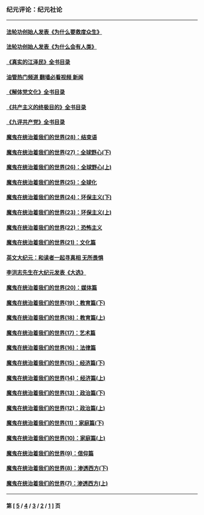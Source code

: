 ### 纪元评论：纪元社论
---
#### [法轮功创始人发表《为什么要救度众生》](../../pages/nsc422/n13975246.md?07070330) 
#### [法轮功创始人发表《为什么会有人类》](../../pages/nsc422/n13912117.md?07070330) 
#### [《真实的江泽民》全书目录](../../pages/nsc422/n13721399.md?07070330) 
#### [油管热门频道 翻墙必看视频 新闻](ok?07070330)
#### [《解体党文化》全书目录](../../pages/nsc422/n13721157.md?07070330) 
#### [《共产主义的终极目的》全书目录](../../pages/nsc422/n13721048.md?07070330) 
#### [《九评共产党》全书目录](../../pages/nsc422/n13708085.md?07070330) 
#### [魔鬼在统治着我们的世界(28)：结束语](../../pages/nsc422/n10936246.md?07070330) 
#### [魔鬼在统治着我们的世界(27)：全球野心(下)](../../pages/nsc422/n10928319.md?07070330) 
#### [魔鬼在统治着我们的世界(26)：全球野心(上)](../../pages/nsc422/n10900318.md?07070330) 
#### [魔鬼在统治着我们的世界(25)：全球化](../../pages/nsc422/n10788205.md?07070330) 
#### [魔鬼在统治着我们的世界(24)：环保主义(下)](../../pages/nsc422/n10695307.md?07070330) 
#### [魔鬼在统治着我们的世界(23)：环保主义(上)](../../pages/nsc422/n10688613.md?07070330) 
#### [魔鬼在统治着我们的世界(22)：恐怖主义](../../pages/nsc422/n10614727.md?07070330) 
#### [魔鬼在统治着我们的世界(21)：文化篇](../../pages/nsc422/n10597706.md?07070330) 
#### [英文大纪元：和读者一起寻真相 无所畏惧](../../pages/nsc422/n12542027.md?07070330) 
#### [李洪志先生在大纪元发表《大选》](../../pages/nsc422/n12534746.md?07070330) 
#### [魔鬼在统治着我们的世界(20)：媒体篇](../../pages/nsc422/n10586579.md?07070330) 
#### [魔鬼在统治着我们的世界(19)：教育篇(下)](../../pages/nsc422/n10564808.md?07070330) 
#### [魔鬼在统治着我们的世界(18)：教育篇(上)](../../pages/nsc422/n10526970.md?07070330) 
#### [魔鬼在统治着我们的世界(17)：艺术篇](../../pages/nsc422/n10499093.md?07070330) 
#### [魔鬼在统治着我们的世界(16)：法律篇](../../pages/nsc422/n10485969.md?07070330) 
#### [魔鬼在统治着我们的世界(15)：经济篇(下)](../../pages/nsc422/n10469975.md?07070330) 
#### [魔鬼在统治着我们的世界(14)：经济篇(上)](../../pages/nsc422/n10457370.md?07070330) 
#### [魔鬼在统治着我们的世界(13)：政治篇(下)](../../pages/nsc422/n10448270.md?07070330) 
#### [魔鬼在统治着我们的世界(12)：政治篇(上)](../../pages/nsc422/n10444576.md?07070330) 
#### [魔鬼在统治着我们的世界(11)：家庭篇(下)](../../pages/nsc422/n10440961.md?07070330) 
#### [魔鬼在统治着我们的世界(10)：家庭篇(上)](../../pages/nsc422/n10435448.md?07070330) 
#### [魔鬼在统治着我们的世界(9)：信仰篇](../../pages/nsc422/n10432159.md?07070330) 
#### [魔鬼在统治着我们的世界(8)：渗透西方(下)](../../pages/nsc422/n10429603.md?07070330) 
#### [魔鬼在统治着我们的世界(7)：渗透西方(上)](../../pages/nsc422/n10426013.md?07070330) 

---
#### 第 [ [5](./5.md?07070330) / [4](./4.md?07070330) / [3](./3.md?07070330) / [2](./2.md?07070330) / [1](./1.md?07070330) ] 页
